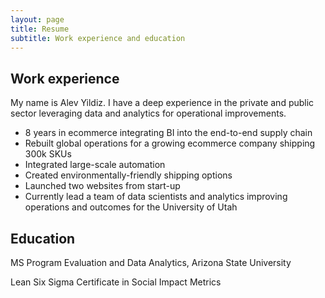 ```yaml
---
layout: page
title: Resume
subtitle: Work experience and education
---
```


## Work experience
My name is Alev Yildiz. I have a deep experience in the private and public sector leveraging data and analytics for operational improvements.

- 8 years in ecommerce integrating BI into the end-to-end supply chain
- Rebuilt global operations for a growing ecommerce company shipping 300k SKUs 
- Integrated large-scale automation 
- Created environmentally-friendly shipping options
- Launched two websites from start-up
- Currently lead a team of data scientists and analytics improving operations and outcomes for the University of Utah

## Education

MS Program Evaluation and Data Analytics, Arizona State University

Lean Six Sigma
Certificate in Social Impact Metrics
